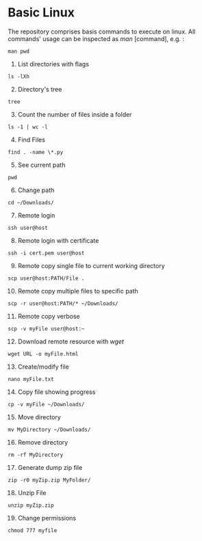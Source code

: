 # Basic Linux
The repository comprises basis commands to execute on linux. All commands' usage can be inspected as *man* [command], e.g. :
```
man pwd
```
1. List directories with flags
```
ls -lXh
```
2. Directory's tree
```
tree
```
3. Count the number of files inside a folder
```
ls -1 | wc -l
```
4. Find Files
```
find . -name \*.py
```
5. See current path
```
pwd
```
6. Change path
```
cd ~/Downloads/
```
7. Remote login
```
ssh user@host
```
8. Remote login with certificate
```
ssh -i cert.pem user@host
```
9. Remote copy single file to current working directory
```
scp user@host:PATH/File .
```
10. Remote copy multiple files to specific path
```
scp -r user@host:PATH/* ~/Downloads/
```
11. Remote copy verbose
```
scp -v myFile user@host:~
```
12. Download remote resource with *wget*
```
wget URL -o myFile.html
```
13. Create/modify file
```
nano myFile.txt
```
14. Copy file showing progress
```
cp -v myFile ~/Downloads/
```
15. Move directory
```
mv MyDirectory ~/Downloads/
```
16. Remove directory
```
rm -rf MyDirectory
```
17. Generate dump zip file
```
zip -r0 myZip.zip MyFolder/
```
18. Unzip File
```
unzip myZip.zip
```
19. Change permissions
```
chmod 777 myfile
```
